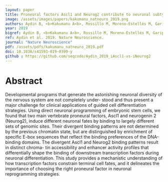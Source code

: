 ```yaml
---
layout: paper
title: Proneural factors Ascl1 and Neurog2 contribute to neuronal subtype identities by establishing distinct chromatin landscapes.
image: /assets/images/papers/kakumanu_natneuro_2019.png
authors: Aydin B, <b>Kakumanu A<b>, Rossillo M, Moreno-Estellés M, Garipler G, Ringstad N, Flames N, Mahony S, Mazzoni EO
year: 2019
bigref: Aydin B, <b>Kakumanu A<b>, Rossillo M, Moreno-Estellés M, Garipler G, Ringstad N, Flames N, Mahony S, Mazzoni EO. 2019. Nature Neuroscience.
ref: Aydin et al. 2019. Nature Neuroscience.
journal: "Nature Neuroscience"
pdf: /assets/pdfs/kakumanu_natneuro_2019.pdf
doi: 10.1038/s41593-019-0399-y
github : https://github.com/seqcode/Aydin_2019_iAscl1-vs-iNeurog2
---
```


# Abstract

Developmental programs that generate the astonishing neuronal diversity of the nervous system are not completely under- stood and thus present a major challenge for clinical applications of guided cell differentiation strategies. Using direct neuronal programming of embryonic stem cells, we found that two main vertebrate proneural factors, Ascl1 and neurogenin 2 (Neurog2), induce different neuronal fates by binding to largely different sets of genomic sites. Their divergent binding patterns are not determined by the previous chromatin state, but are distinguished by enrichment of specific E-box sequences that reflect the binding preferences of the DNA-binding domains. The divergent Ascl1 and Neurog2 binding patterns result in distinct chroma- tin accessibility and enhancer activity profiles that differentially shape the binding of downstream transcription factors during neuronal differentiation. This study provides a mechanistic understanding of how transcription factors constrain terminal cell fates, and it delineates the importance of choosing the right proneural factor in neuronal reprogramming strategies.
